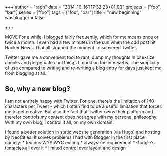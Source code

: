 +++
author = "raph"
date = "2014-10-16T17:32:23+01:00"
projects = ["foo", "bar"]
series = ["foo"]
tags = ["foo", "bar"]
title = "new beginning"
wasblogger = false

+++

MOVE
For a while, I blogged fairly frequently, which for me means once or twice a month. I even had a few minutes in the sun when the odd post hit Hacker News. That all stopped the moment I discovered Twitter.

Twitter gave me a convenient tool to rant, dump my thoughts in bite-size chunks and perpetuate cool things I found on the interwebs. The simplicity of use compared to writing and re-writing a blog entry for days just kept me from blogging at all.

## So, why a new blog?
I am not enrirely happy with Twitter. For one, there's the limitation of 140 characters per Tweet - which I often find to be a useful limitation that forces me to get creative. But also the fact that Twitter owns their platform and therefor controls my content does not agree with my personal philosophy. With my own blog, I control it all, on my own domain.

I found a better solution in static website generation (via Hugo) and hosting by NeoCities. It solves problems I had with Blogger in the first place, namely: * tedious WYSIWYG editing * always-on requirement * Google's tentacles all over it * limited control over layout and design

